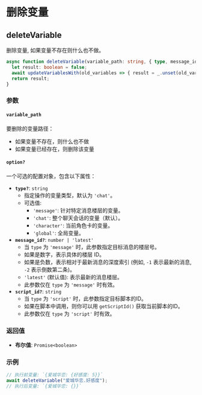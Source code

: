 # 删除变量

<CustomTOC />

## deleteVariable
删除变量, 如果变量不存在则什么也不做。

```typescript
async function deleteVariable(variable_path: string, { type, message_id }?: VariableOption): Promise<boolean> {
  let result: boolean = false;
  await updateVariablesWith(old_variables => { result = _.unset(old_variables, variable_path); return old_variables; }, { type, message_id });
  return result;
}
```

### 参数

#### `variable_path`
要删除的变量路径：
- 如果变量不存在，则什么也不做
- 如果变量已经存在，则删除该变量

#### `option?`
一个可选的配置对象，包含以下属性：

- **`type?`**: `string`
  - 指定操作的变量类型，默认为 `'chat'`。
  - 可选值:
    - `'message'`: 针对特定消息楼层的变量。
    - `'chat'`: 整个聊天会话的变量（默认）。
    - `'character'`: 当前角色卡的变量。
    - `'global'`: 全局变量。
- **`message_id?`**: `number | 'latest'`
  - 当 `type` 为 `'message'` 时，此参数指定目标消息的楼层号。
  - 如果是数字，表示具体的楼层 ID。
  - 如果是负数，表示相对于最新消息的深度索引 (例如, `-1` 表示最新的消息, `-2` 表示倒数第二条)。
  - `'latest'` (默认值): 表示最新的消息楼层。
  - 此参数仅在 `type` 为 `'message'` 时有效。
- **`script_id?`**: `string`
  - 当 `type` 为 `'script'` 时，此参数指定目标脚本的ID。
  - 如果在脚本中调用，则你可以用 `getScriptId()` 获取当前脚本的ID。
  - 此参数仅在 `type` 为 `'script'` 时有效。

### 返回值
- **布尔值**: `Promise<boolean>`

### 示例

```typescript
// 执行前变量: `{爱城华恋: {好感度: 5}}`
await deleteVariable("爱城华恋.好感度");
// 执行后变量: `{爱城华恋: {}}`
```
